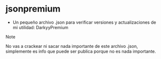# jsonpremium
- Un pequeño archivo .json para verificar versiones y actualizaciones de mi utilidad: DarkyyPremium

> [!NOTE]
> No vas a crackear ni sacar nada importante de este archivo .json, simplemente es info que puede ser publica porque no es nada importante.
